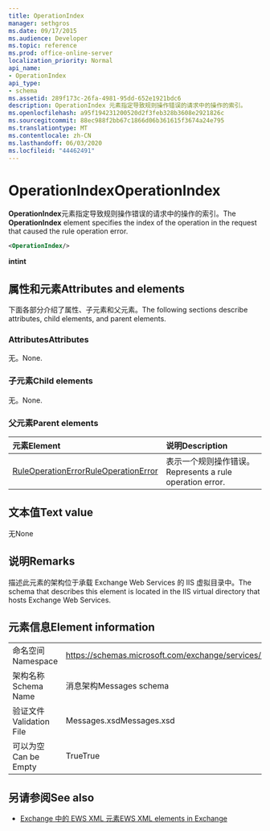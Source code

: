 ```yaml
---
title: OperationIndex
manager: sethgros
ms.date: 09/17/2015
ms.audience: Developer
ms.topic: reference
ms.prod: office-online-server
localization_priority: Normal
api_name:
- OperationIndex
api_type:
- schema
ms.assetid: 289f173c-26fa-4981-95dd-652e1921bdc6
description: OperationIndex 元素指定导致规则操作错误的请求中的操作的索引。
ms.openlocfilehash: a95f194231200520d2f3feb328b3608e2921826c
ms.sourcegitcommit: 88ec988f2bb67c1866d06b361615f3674a24e795
ms.translationtype: MT
ms.contentlocale: zh-CN
ms.lasthandoff: 06/03/2020
ms.locfileid: "44462491"
---
```

# <a name="operationindex"></a><span data-ttu-id="0d16c-103">OperationIndex</span><span class="sxs-lookup"><span data-stu-id="0d16c-103">OperationIndex</span></span>

<span data-ttu-id="0d16c-104">**OperationIndex**元素指定导致规则操作错误的请求中的操作的索引。</span><span class="sxs-lookup"><span data-stu-id="0d16c-104">The **OperationIndex** element specifies the index of the operation in the request that caused the rule operation error.</span></span> 
  
```XML
<OperationIndex/>
```

 <span data-ttu-id="0d16c-105">**int**</span><span class="sxs-lookup"><span data-stu-id="0d16c-105">**int**</span></span>
## <a name="attributes-and-elements"></a><span data-ttu-id="0d16c-106">属性和元素</span><span class="sxs-lookup"><span data-stu-id="0d16c-106">Attributes and elements</span></span>

<span data-ttu-id="0d16c-107">下面各部分介绍了属性、子元素和父元素。</span><span class="sxs-lookup"><span data-stu-id="0d16c-107">The following sections describe attributes, child elements, and parent elements.</span></span>
  
### <a name="attributes"></a><span data-ttu-id="0d16c-108">Attributes</span><span class="sxs-lookup"><span data-stu-id="0d16c-108">Attributes</span></span>

<span data-ttu-id="0d16c-109">无。</span><span class="sxs-lookup"><span data-stu-id="0d16c-109">None.</span></span>
  
### <a name="child-elements"></a><span data-ttu-id="0d16c-110">子元素</span><span class="sxs-lookup"><span data-stu-id="0d16c-110">Child elements</span></span>

<span data-ttu-id="0d16c-111">无。</span><span class="sxs-lookup"><span data-stu-id="0d16c-111">None.</span></span>
  
### <a name="parent-elements"></a><span data-ttu-id="0d16c-112">父元素</span><span class="sxs-lookup"><span data-stu-id="0d16c-112">Parent elements</span></span>

|<span data-ttu-id="0d16c-113">**元素**</span><span class="sxs-lookup"><span data-stu-id="0d16c-113">**Element**</span></span>|<span data-ttu-id="0d16c-114">**说明**</span><span class="sxs-lookup"><span data-stu-id="0d16c-114">**Description**</span></span>|
|:-----|:-----|
|[<span data-ttu-id="0d16c-115">RuleOperationError</span><span class="sxs-lookup"><span data-stu-id="0d16c-115">RuleOperationError</span></span>](ruleoperationerror.md) <br/> |<span data-ttu-id="0d16c-116">表示一个规则操作错误。</span><span class="sxs-lookup"><span data-stu-id="0d16c-116">Represents a rule operation error.</span></span>  <br/> |
   
## <a name="text-value"></a><span data-ttu-id="0d16c-117">文本值</span><span class="sxs-lookup"><span data-stu-id="0d16c-117">Text value</span></span>

<span data-ttu-id="0d16c-118">无</span><span class="sxs-lookup"><span data-stu-id="0d16c-118">None</span></span>
  
## <a name="remarks"></a><span data-ttu-id="0d16c-119">说明</span><span class="sxs-lookup"><span data-stu-id="0d16c-119">Remarks</span></span>

<span data-ttu-id="0d16c-120">描述此元素的架构位于承载 Exchange Web Services 的 IIS 虚拟目录中。</span><span class="sxs-lookup"><span data-stu-id="0d16c-120">The schema that describes this element is located in the IIS virtual directory that hosts Exchange Web Services.</span></span>
  
## <a name="element-information"></a><span data-ttu-id="0d16c-121">元素信息</span><span class="sxs-lookup"><span data-stu-id="0d16c-121">Element information</span></span>

|||
|:-----|:-----|
|<span data-ttu-id="0d16c-122">命名空间</span><span class="sxs-lookup"><span data-stu-id="0d16c-122">Namespace</span></span>  <br/> |https://schemas.microsoft.com/exchange/services/2006/messages  <br/> |
|<span data-ttu-id="0d16c-123">架构名称</span><span class="sxs-lookup"><span data-stu-id="0d16c-123">Schema Name</span></span>  <br/> |<span data-ttu-id="0d16c-124">消息架构</span><span class="sxs-lookup"><span data-stu-id="0d16c-124">Messages schema</span></span>  <br/> |
|<span data-ttu-id="0d16c-125">验证文件</span><span class="sxs-lookup"><span data-stu-id="0d16c-125">Validation File</span></span>  <br/> |<span data-ttu-id="0d16c-126">Messages.xsd</span><span class="sxs-lookup"><span data-stu-id="0d16c-126">Messages.xsd</span></span>  <br/> |
|<span data-ttu-id="0d16c-127">可以为空</span><span class="sxs-lookup"><span data-stu-id="0d16c-127">Can be Empty</span></span>  <br/> |<span data-ttu-id="0d16c-128">True</span><span class="sxs-lookup"><span data-stu-id="0d16c-128">True</span></span>  <br/> |
   
## <a name="see-also"></a><span data-ttu-id="0d16c-129">另请参阅</span><span class="sxs-lookup"><span data-stu-id="0d16c-129">See also</span></span>



- [<span data-ttu-id="0d16c-130">Exchange 中的 EWS XML 元素</span><span class="sxs-lookup"><span data-stu-id="0d16c-130">EWS XML elements in Exchange</span></span>](ews-xml-elements-in-exchange.md)

